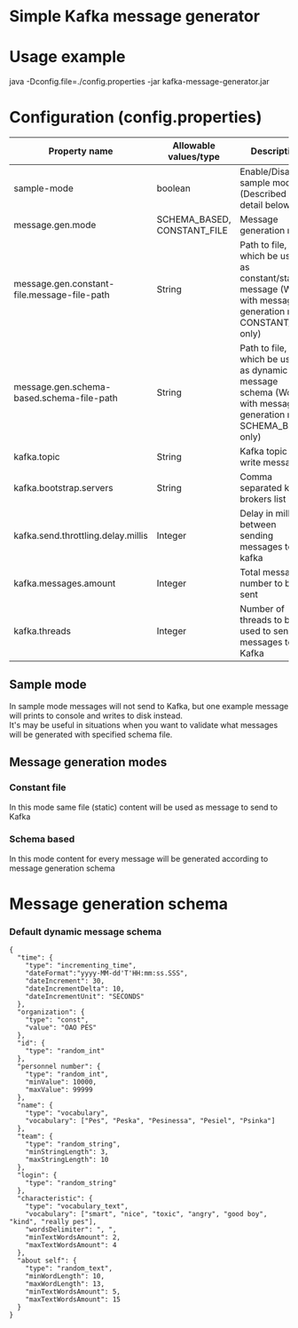# Simple Kafka message generator
# Usage example
java -Dconfig.file=./config.properties -jar kafka-message-generator.jar

# Configuration (config.properties)
Property name | Allowable values/type | Description | Default value
--- | --- | --- | ---
sample-mode | boolean | Enable/Disable sample mode (Described in detail below) | false
message.gen.mode | SCHEMA_BASED, CONSTANT_FILE | Message generation mode | SCHEMA_BASED
message.gen.constant-file.message-file-path | String | Path to file, which be used as constant/static message (Works with message generation mode CONSTANT_FILE only)  | -
message.gen.schema-based.schema-file-path | String | Path to file, which be used as dynamic message schema (Works with message generation mode SCHEMA_BASED only) | Default schema described below
kafka.topic | String | Kafka topic to write messages | -
kafka.bootstrap.servers | String | Comma separated kafka brokers list | -
kafka.send.throttling.delay.millis | Integer | Delay in millis between sending messages to kafka | 0
kafka.messages.amount | Integer | Total messages number to be sent | 10
kafka.threads | Integer | Number of threads to be used to send messages to Kafka | Runtime.getRuntime().availableProcessors()

## Sample mode
In sample mode messages will not send to Kafka, but one example message will prints to console and writes to disk instead.  
It's may be useful in situations when you want to validate what messages will be generated with specified schema file.  

## Message generation modes
### Constant file
In this mode same file (static) content will be used as message to send to Kafka

### Schema based
In this mode content for every message will be generated according to message generation schema

# Message generation schema
### Default dynamic message schema  
```
{
  "time": {
    "type": "incrementing_time",
    "dateFormat":"yyyy-MM-dd'T'HH:mm:ss.SSS",
    "dateIncrement": 30,
    "dateIncrementDelta": 10,
    "dateIncrementUnit": "SECONDS"
  },
  "organization": {
    "type": "const",
    "value": "OAO PES"
  },
  "id": {
    "type": "random_int"
  },
  "personnel number": {
    "type": "random_int",
    "minValue": 10000,
    "maxValue": 99999
  },
  "name": {
    "type": "vocabulary",
    "vocabulary": ["Pes", "Peska", "Pesinessa", "Pesiel", "Psinka"]
  },
  "team": {
    "type": "random_string",
    "minStringLength": 3,
    "maxStringLength": 10
  },
  "login": {
    "type": "random_string"
  },
  "characteristic": {
    "type": "vocabulary_text",
    "vocabulary": ["smart", "nice", "toxic", "angry", "good boy", "kind", "really pes"],
    "wordsDelimiter": ", ",
    "minTextWordsAmount": 2,
    "maxTextWordsAmount": 4
  },
  "about self": {
    "type": "random_text",
    "minWordLength": 10,
    "maxWordLength": 13,
    "minTextWordsAmount": 5,
    "maxTextWordsAmount": 15
  }
}

```
